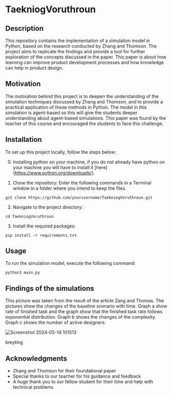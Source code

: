 # TaekniogVoruthroun

## Description
This repository contains the implementation of a simulation model in Python, based on the research conducted by Zhang and Thomson. The project aims to replicate the findings and provide a tool for further exploration of the concepts discussed in the paper. This paper is about how learning can improve product development processes and how knowledge can help in product design.

## Motivation
The motivation behind this project is to deepen the understanding of the simulation techniques discussed by Zhang and Thomson, and to provide a practical application of these methods in Python. The model in this simulation is agent-based so this will give the students deeper understanding about agent-based simulations. This paper was found by the teacher of this course and encouraged the students to face this challenge.

## Installation
To set up this project locally, follow the steps below:

0. Installing python on your machine, if you do not already have python on your machine you will have to install it [here]{https://www.python.org/downloads/}

1. Clone the repository:
Enter the following commands in a Terminal window in a folder where you intend to keep the files.
```
git clone https://github.com/yourusername/TaekniogVoruthroun.git
```
2. Navigate to the project directory:

``` 
cd TaekniogVoruthroun
```
3. Install the required packages:

```
pip install -r requirements.txt
```
## Usage
To run the simulation model, execute the following command:

```
python3 main.py
```

## Findings of the simulations

This picture was taken from the result of the article Zang and Thomas. The pictures show the changes of the baseline scenario with time. Graph a show rate of finished task and the graph show that the finished task rate follows exponential distribution. Graph b shows the changes of the complexity. Graph c shows the number of active designers.

![Screenshot 2024-05-14 101513](https://github.com/Tarnarsson/TaekniogVoruthroun/assets/80471217/d8a270a6-f522-4c53-9099-7129848db1af)



breyting




## Acknowledgments
- Zhang and Thomson for their foundational paper
- Special thanks to our teacher for his guidance and feedback
- A huge thank you to our fellow student for their time and help with technical problems

